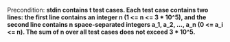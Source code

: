 Precondition: **stdin contains t test cases. Each test case contains two lines: the first line contains an integer n (1 <= n <= 3 * 10^5), and the second line contains n space-separated integers a_1, a_2, ..., a_n (0 <= a_i <= n). The sum of n over all test cases does not exceed 3 * 10^5.**